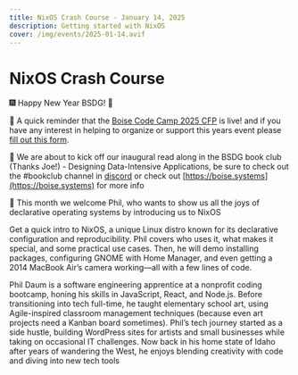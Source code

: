 ```yaml
---
title: NixOS Crash Course - January 14, 2025
description: Getting started with NixOS
cover: /img/events/2025-01-14.avif
---
```


# NixOS Crash Course

🎆 Happy New Year BSDG! 🥳

🔔 A quick reminder that the [Boise Code Camp 2025 CFP](https://sessionize.com/boise-code-camp-2025) is live! and if you have any interest in helping to organize or support this years event please [fill out this form](https://forms.office.com/r/QYRUqSA4Xx).

📖 We are about to kick off our inaugural read along in the BSDG book club (Thanks Joe!) - Designing Data-Intensive Applications, be sure to check out the #bookclub channel in [discord](https://discord.gg/traxpMBsNn) or check out [https://boise.systems](https://boise.systems) for more info

📆 This month we welcome Phil, who wants to show us all the joys of declarative operating systems by introducing us to NixOS

Get a quick intro to NixOS, a unique Linux distro known for its declarative configuration and reproducibility. Phil covers who uses it, what makes it special, and some practical use cases. Then, he will demo installing packages, configuring GNOME with Home Manager, and even getting a 2014 MacBook Air’s camera working—all with a few lines of code.

Phil Daum is a software engineering apprentice at a nonprofit coding bootcamp, honing his skills in JavaScript, React, and Node.js. Before transitioning into tech full-time, he taught elementary school art, using Agile-inspired classroom management techniques (because even art projects need a Kanban board sometimes). Phil’s tech journey started as a side hustle, building WordPress sites for artists and small businesses while taking on occasional IT challenges. Now back in his home state of Idaho after years of wandering the West, he enjoys blending creativity with code and diving into new tech tools
